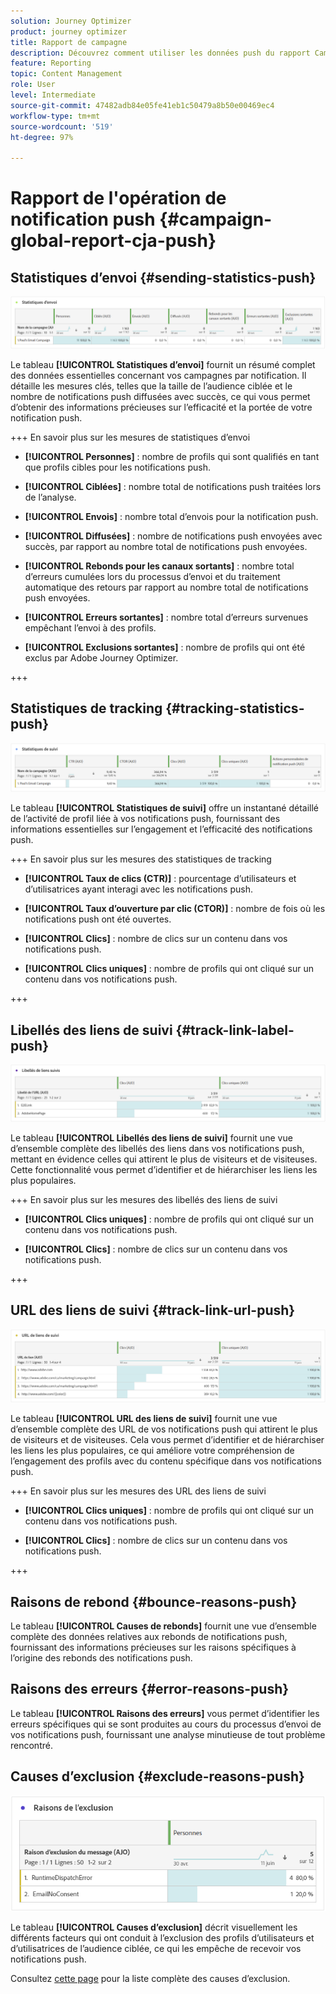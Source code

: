 ```yaml
---
solution: Journey Optimizer
product: journey optimizer
title: Rapport de campagne
description: Découvrez comment utiliser les données push du rapport Campaign
feature: Reporting
topic: Content Management
role: User
level: Intermediate
source-git-commit: 47482adb84e05fe41eb1c50479a8b50e00469ec4
workflow-type: tm+mt
source-wordcount: '519'
ht-degree: 97%

---
```


# Rapport de l&#39;opération de notification push {#campaign-global-report-cja-push}

## Statistiques d’envoi {#sending-statistics-push}

![](assets/cja-campaign-push-sending-stat.png)

Le tableau **[!UICONTROL Statistiques d’envoi]** fournit un résumé complet des données essentielles concernant vos campagnes par notification. Il détaille les mesures clés, telles que la taille de l’audience ciblée et le nombre de notifications push diffusées avec succès, ce qui vous permet d’obtenir des informations précieuses sur l’efficacité et la portée de votre notification push.

+++ En savoir plus sur les mesures de statistiques d’envoi

* **[!UICONTROL Personnes]** : nombre de profils qui sont qualifiés en tant que profils cibles pour les notifications push.

* **[!UICONTROL Ciblées]** : nombre total de notifications push traitées lors de l’analyse.

* **[!UICONTROL Envois]** : nombre total d’envois pour la notification push.

* **[!UICONTROL Diffusées]** : nombre de notifications push envoyées avec succès, par rapport au nombre total de notifications push envoyées.

* **[!UICONTROL Rebonds pour les canaux sortants]** : nombre total d’erreurs cumulées lors du processus d’envoi et du traitement automatique des retours par rapport au nombre total de notifications push envoyées.

* **[!UICONTROL Erreurs sortantes]** : nombre total d’erreurs survenues empêchant l’envoi à des profils.

* **[!UICONTROL Exclusions sortantes]** : nombre de profils qui ont été exclus par Adobe Journey Optimizer.

+++

## Statistiques de tracking {#tracking-statistics-push}

![](assets/cja-campaign-push-track-stat.png)

Le tableau **[!UICONTROL Statistiques de suivi]** offre un instantané détaillé de l’activité de profil liée à vos notifications push, fournissant des informations essentielles sur l’engagement et l’efficacité des notifications push.

+++ En savoir plus sur les mesures des statistiques de tracking

* **[!UICONTROL Taux de clics (CTR)]** : pourcentage d’utilisateurs et d’utilisatrices ayant interagi avec les notifications push.

* **[!UICONTROL Taux d’ouverture par clic (CTOR)]** : nombre de fois où les notifications push ont été ouvertes.

* **[!UICONTROL Clics]** : nombre de clics sur un contenu dans vos notifications push.

* **[!UICONTROL Clics uniques]** : nombre de profils qui ont cliqué sur un contenu dans vos notifications push.

<!--
* **[!UICONTROL Push custom actions]**: 
-->
+++

## Libellés des liens de suivi {#track-link-label-push}

![](assets/cja-campaign-push-link-labels.png)

Le tableau **[!UICONTROL Libellés des liens de suivi]** fournit une vue d’ensemble complète des libellés des liens dans vos notifications push, mettant en évidence celles qui attirent le plus de visiteurs et de visiteuses. Cette fonctionnalité vous permet d’identifier et de hiérarchiser les liens les plus populaires.

+++ En savoir plus sur les mesures des libellés des liens de suivi

* **[!UICONTROL Clics uniques]** : nombre de profils qui ont cliqué sur un contenu dans vos notifications push.

* **[!UICONTROL Clics]** : nombre de clics sur un contenu dans vos notifications push.

+++

## URL des liens de suivi {#track-link-url-push}

![](assets/cja-campaign-push-link-urls.png)

Le tableau **[!UICONTROL URL des liens de suivi]** fournit une vue d’ensemble complète des URL de vos notifications push qui attirent le plus de visiteurs et de visiteuses. Cela vous permet d’identifier et de hiérarchiser les liens les plus populaires, ce qui améliore votre compréhension de l’engagement des profils avec du contenu spécifique dans vos notifications push.

+++ En savoir plus sur les mesures des URL des liens de suivi

* **[!UICONTROL Clics uniques]** : nombre de profils qui ont cliqué sur un contenu dans vos notifications push.

* **[!UICONTROL Clics]** : nombre de clics sur un contenu dans vos notifications push.

+++

## Raisons de rebond {#bounce-reasons-push}

Le tableau **[!UICONTROL Causes de rebonds]** fournit une vue d’ensemble complète des données relatives aux rebonds de notifications push, fournissant des informations précieuses sur les raisons spécifiques à l’origine des rebonds des notifications push.

## Raisons des erreurs {#error-reasons-push}

Le tableau **[!UICONTROL Raisons des erreurs]** vous permet d’identifier les erreurs spécifiques qui se sont produites au cours du processus d’envoi de vos notifications push, fournissant une analyse minutieuse de tout problème rencontré.

## Causes d’exclusion {#exclude-reasons-push}

![](assets/cja-campaign-push-excluded.png)

Le tableau **[!UICONTROL Causes d’exclusion]** décrit visuellement les différents facteurs qui ont conduit à l’exclusion des profils d’utilisateurs et d’utilisatrices de l’audience ciblée, ce qui les empêche de recevoir vos notifications push.

Consultez [cette page](exclusion-list.md) pour la liste complète des causes d’exclusion.
